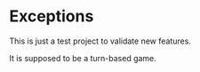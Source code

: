 Exceptions
==========
This is just a test project to validate new features.

It is supposed to be a turn-based game. 
